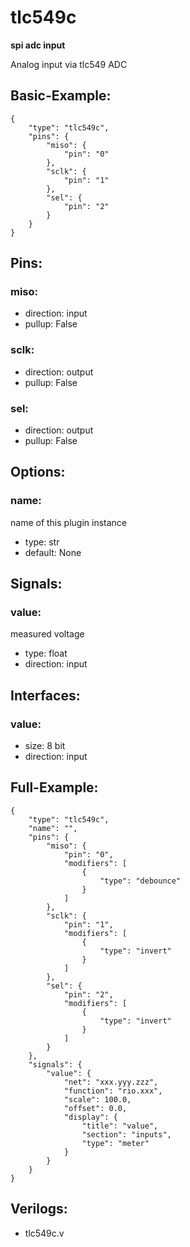 # tlc549c
**spi adc input**

Analog input via tlc549 ADC

## Basic-Example:
```
{
    "type": "tlc549c",
    "pins": {
        "miso": {
            "pin": "0"
        },
        "sclk": {
            "pin": "1"
        },
        "sel": {
            "pin": "2"
        }
    }
}
```

## Pins:
### miso:

 * direction: input
 * pullup: False

### sclk:

 * direction: output
 * pullup: False

### sel:

 * direction: output
 * pullup: False


## Options:
### name:
name of this plugin instance

 * type: str
 * default: None


## Signals:
### value:
measured voltage

 * type: float
 * direction: input


## Interfaces:
### value:

 * size: 8 bit
 * direction: input


## Full-Example:
```
{
    "type": "tlc549c",
    "name": "",
    "pins": {
        "miso": {
            "pin": "0",
            "modifiers": [
                {
                    "type": "debounce"
                }
            ]
        },
        "sclk": {
            "pin": "1",
            "modifiers": [
                {
                    "type": "invert"
                }
            ]
        },
        "sel": {
            "pin": "2",
            "modifiers": [
                {
                    "type": "invert"
                }
            ]
        }
    },
    "signals": {
        "value": {
            "net": "xxx.yyy.zzz",
            "function": "rio.xxx",
            "scale": 100.0,
            "offset": 0.0,
            "display": {
                "title": "value",
                "section": "inputs",
                "type": "meter"
            }
        }
    }
}
```

## Verilogs:
 * tlc549c.v
